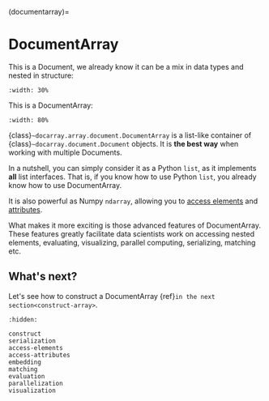 (documentarray)=
# DocumentArray

This is a Document, we already know it can be a mix in data types and nested in structure:

```{figure} images/docarray-single.svg
:width: 30%
```

This is a DocumentArray:

```{figure} images/docarray-array.svg
:width: 80%
```


{class}`~docarray.array.document.DocumentArray` is a list-like container of {class}`~docarray.document.Document` objects. It is **the best way** when working with multiple Documents.

In a nutshell, you can simply consider it as a Python `list`, as it implements **all** list interfaces. That is, if you know how to use Python `list`, you already know how to use DocumentArray.

It is also powerful as Numpy `ndarray`, allowing you to [access elements](access-elements.md) and [attributes](access-attributes.md).

What makes it more exciting is those advanced features of DocumentArray. These features greatly facilitate data scientists work on accessing nested elements, evaluating, visualizing, parallel computing, serializing, matching etc. 

## What's next?

Let's see how to construct a DocumentArray {ref}`in the next section<construct-array>`.

```{toctree}
:hidden:

construct
serialization
access-elements
access-attributes
embedding
matching
evaluation
parallelization
visualization
```